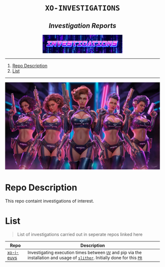 <h1 align="center"><code>XO-INVESTIGATIONS</code></h1>
<h2 align="center"><i>Investigation Reports</i></h2>

<p align="center"><a href="https://x.com/xyizko" target="_blank" rel="noopener noreferrer"><img src="https://raw.githubusercontent.com/xyizko/xo-tagz/refs/heads/main/gfx/i.png"></a></p>

----

1. [Repo Description](#repo-description)
2. [List](#list)

----

[![](./gfx/x.jpeg)](https://youtu.be/rxziz-IcBKQ?feature=shared)

# Repo Description 

This repo containt investigations of interest.

# List 

> List of investigations carried out in seperate repos linked here 

Repo | Description 
--- | --- 
[xo-i-euvs](https://github.com/xyizko/xo-i-euvs) | Investigating execution times between [`UV`](https://docs.astral.sh/uv/) and pip via the installation and usage of [`slither`](https://github.com/crytic/slither). Initially done for this [`PR`](https://github.com/crytic/slither/pull/2573)